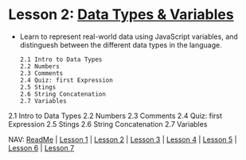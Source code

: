 # Lesson 2: [Data Types & Variables](https://classroom.udacity.com/courses/ud803/lessons/74007e2e-2a0a-4de3-a8a6-5c2ec4275773/concepts/673e1be5-6c85-4397-8318-192d95d48761)
* Learn to represent real-world data using JavaScript variables, and distinguesh between the different data types in the language. 

      2.1 Intro to Data Types 
      2.2 Numbers 
      2.3 Comments 
      2.4 Quiz: first Expression 
      2.5 Stings 
      2.6 String Concatenation 
      2.7 Variables 

2.1 Intro to Data Types 
2.2 Numbers 
2.3 Comments 
2.4 Quiz: first Expression 
2.5 Stings 
2.6 String Concatenation 
2.7 Variables 

NAV: [ReadMe](https://github.com/EO4wellness/leary-leerie/tree/master/JavaScript) | [Lesson 1](https://github.com/EO4wellness/leary-leerie/blob/master/JavaScript/Lesson1.md) | [Lesson 2](https://github.com/EO4wellness/leary-leerie/blob/master/JavaScript/Lesson2.md) | [Lesson 3](https://github.com/EO4wellness/leary-leerie/blob/master/JavaScript/Lesson3.md) | [Lesson 4](https://github.com/EO4wellness/leary-leerie/blob/master/JavaScript/Lesson4.md) | [Lesson 5](https://github.com/EO4wellness/leary-leerie/blob/master/JavaScript/Lesson5.md) | [Lesson 6](https://github.com/EO4wellness/leary-leerie/blob/master/JavaScript/Lesson6.md) | [Lesson 7](https://github.com/EO4wellness/leary-leerie/blob/master/JavaScript/Lesson7.md)
